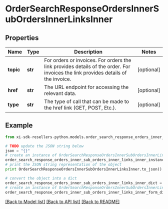 # OrderSearchResponseOrdersInnerSubOrdersInnerLinksInner


## Properties

Name | Type | Description | Notes
------------ | ------------- | ------------- | -------------
**topic** | **str** | For orders or invoices. For orders the link provides details of the order. For invoices the link provides details of the invoice. | [optional] 
**href** | **str** | The URL endpoint for accessing the relevant data. | [optional] 
**type** | **str** | The type of call that can be made to the href link (GET, POST, Etc.). | [optional] 

## Example

```python
from xi-sdk-resellers-python.models.order_search_response_orders_inner_sub_orders_inner_links_inner import OrderSearchResponseOrdersInnerSubOrdersInnerLinksInner

# TODO update the JSON string below
json = "{}"
# create an instance of OrderSearchResponseOrdersInnerSubOrdersInnerLinksInner from a JSON string
order_search_response_orders_inner_sub_orders_inner_links_inner_instance = OrderSearchResponseOrdersInnerSubOrdersInnerLinksInner.from_json(json)
# print the JSON string representation of the object
print OrderSearchResponseOrdersInnerSubOrdersInnerLinksInner.to_json()

# convert the object into a dict
order_search_response_orders_inner_sub_orders_inner_links_inner_dict = order_search_response_orders_inner_sub_orders_inner_links_inner_instance.to_dict()
# create an instance of OrderSearchResponseOrdersInnerSubOrdersInnerLinksInner from a dict
order_search_response_orders_inner_sub_orders_inner_links_inner_form_dict = order_search_response_orders_inner_sub_orders_inner_links_inner.from_dict(order_search_response_orders_inner_sub_orders_inner_links_inner_dict)
```
[[Back to Model list]](../README.md#documentation-for-models) [[Back to API list]](../README.md#documentation-for-api-endpoints) [[Back to README]](../README.md)


